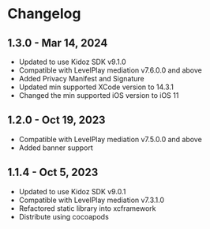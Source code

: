 # Changelog

## 1.3.0 - Mar 14, 2024

* Updated to use Kidoz SDK v9.1.0
* Compatible with LevelPlay mediation v7.6.0.0 and above
* Added Privacy Manifest and Signature
* Updated min supported XCode version to 14.3.1
* Changed the min supported iOS version to iOS 11

## 1.2.0 - Oct 19, 2023

* Compatible with LevelPlay mediation v7.5.0.0 and above
* Added banner support

## 1.1.4 - Oct 5, 2023

* Updated to use Kidoz SDK v9.0.1
* Compatible with LevelPlay mediation v7.3.1.0
* Refactored static library into xcframework
* Distribute using cocoapods

